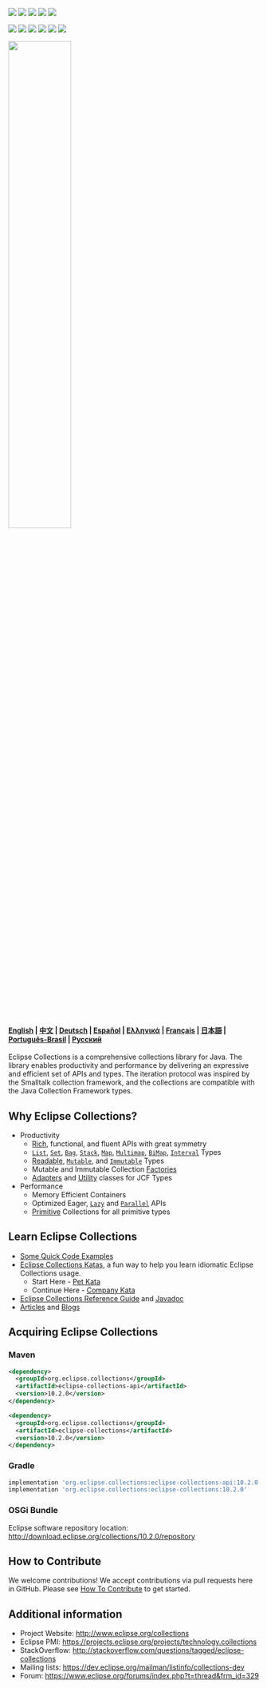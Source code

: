 <!--
  ~ Copyright (c) 2020 Goldman Sachs and others.
  ~ All rights reserved. This program and the accompanying materials
  ~ are made available under the terms of the Eclipse Public License v1.0
  ~ and Eclipse Distribution License v. 1.0 which accompany this distribution.
  ~ The Eclipse Public License is available at http://www.eclipse.org/legal/epl-v10.html
  ~ and the Eclipse Distribution License is available at
  ~ http://www.eclipse.org/org/documents/edl-v10.php.
  -->
[![][travis img]][travis]
[![][maven img]][maven]
[![][release img]][release]
[![][license-epl img]][license-epl]
[![][license-edl img]][license-edl]

[![][actions unit-tests img]][actions unit-tests]
[![][actions acceptance-tests img]][actions acceptance-tests]
[![][actions performance-tests img]][actions performance-tests]
[![][actions checkstyle img]][actions checkstyle]
[![][actions findbugs img]][actions findbugs]
[![][actions javadoc img]][actions javadoc]

<a href="https://www.eclipse.org/collections/"><img src="https://github.com/eclipse/eclipse-collections/blob/master/artwork/eclipse-collections-logo.png" height="50%" width="50%"></a>

#### [English](https://www.eclipse.org/collections/) | [中文](https://www.eclipse.org/collections/cn/index.html) | [Deutsch](https://www.eclipse.org/collections/de/index.html) | [Español](https://www.eclipse.org/collections/es/index.html) | [Ελληνικά](https://www.eclipse.org/collections/el/index.html) | [Français](https://www.eclipse.org/collections/fr/index.html) | [日本語](https://www.eclipse.org/collections/ja/index.html) | [Português-Brasil](https://www.eclipse.org/collections/pt-br/index.html) | [Русский](https://www.eclipse.org/collections/ru/index.html)
Eclipse Collections is a comprehensive collections library for Java. The library enables productivity and performance by delivering an expressive and efficient set of APIs and types. The iteration protocol was inspired by the Smalltalk collection framework, and the collections are compatible with the Java Collection Framework types.


## Why Eclipse Collections?

* Productivity
    * [Rich][RichIterable], functional, and fluent APIs with great symmetry 
    * [`List`][ListIterable], [`Set`][SetIterable], [`Bag`][Bag], [`Stack`][StackIterable], [`Map`][MapIterable], [`Multimap`][Multimap], [`BiMap`][BiMap], [`Interval`][Interval] Types 
    * [Readable][RichIterable], [`Mutable`][MutableCollection], and [`Immutable`][ImmutableCollection] Types
    * Mutable and Immutable Collection [Factories][Factories]
    * [Adapters][Adapters] and [Utility][Utilities] classes for JCF Types
* Performance
    * Memory Efficient Containers 
    * Optimized Eager, [`Lazy`][LazyIterable] and [`Parallel`][ParallelIterable] APIs
    * [Primitive][PrimitiveIterable] Collections for all primitive types 

## Learn Eclipse Collections

* [Some Quick Code Examples](./README_EXAMPLES.md)
* [Eclipse Collections Katas](https://github.com/eclipse/eclipse-collections-kata), a fun way to help you learn idiomatic Eclipse Collections usage.
    * Start Here - [Pet Kata](http://eclipse.github.io/eclipse-collections-kata/pet-kata/#/) 
    * Continue Here - [Company Kata](http://eclipse.github.io/eclipse-collections-kata/company-kata/#/)
* [Eclipse Collections Reference Guide](https://github.com/eclipse/eclipse-collections/blob/master/docs/guide.md) and [Javadoc](https://www.eclipse.org/collections/javadoc/10.2.0/overview-summary.html)
* [Articles](https://github.com/eclipse/eclipse-collections/wiki/Articles) and [Blogs](https://medium.com/tag/eclipse-collections/latest)


## Acquiring Eclipse Collections

### Maven
```xml
<dependency>
  <groupId>org.eclipse.collections</groupId>
  <artifactId>eclipse-collections-api</artifactId>
  <version>10.2.0</version>
</dependency>

<dependency>
  <groupId>org.eclipse.collections</groupId>
  <artifactId>eclipse-collections</artifactId>
  <version>10.2.0</version>
</dependency>
```

### Gradle

```groovy
implementation 'org.eclipse.collections:eclipse-collections-api:10.2.0'
implementation 'org.eclipse.collections:eclipse-collections:10.2.0'
```

### OSGi Bundle
Eclipse software repository location: http://download.eclipse.org/collections/10.2.0/repository


## How to Contribute

We welcome contributions! We accept contributions via pull requests here in GitHub. Please see [How To Contribute](CONTRIBUTING.md) to get started.


## Additional information

* Project Website: http://www.eclipse.org/collections
* Eclipse PMI: https://projects.eclipse.org/projects/technology.collections
* StackOverflow: http://stackoverflow.com/questions/tagged/eclipse-collections
* Mailing lists: https://dev.eclipse.org/mailman/listinfo/collections-dev
* Forum: https://www.eclipse.org/forums/index.php?t=thread&frm_id=329

[actions acceptance-tests]:https://github.com/eclipse/eclipse-collections/actions?query=workflow%3A%22Acceptance+Tests%22
[actions acceptance-tests img]:https://github.com/eclipse/eclipse-collections/workflows/Acceptance%20Tests/badge.svg?branch=master

[actions unit-tests]:https://github.com/eclipse/eclipse-collections/actions?query=workflow%3A%22Unit+tests%22
[actions unit-tests img]:https://github.com/eclipse/eclipse-collections/workflows/Unit%20tests/badge.svg?branch=master

[actions performance-tests]:https://github.com/eclipse/eclipse-collections/actions?query=workflow%3A%22Performance+Tests%22
[actions performance-tests img]:https://github.com/eclipse/eclipse-collections/workflows/Performance%20Tests/badge.svg?branch=master

[actions checkstyle]:https://github.com/eclipse/eclipse-collections/actions?query=workflow%3A%22Checkstyle%22
[actions checkstyle img]:https://github.com/eclipse/eclipse-collections/workflows/Checkstyle/badge.svg?branch=master

[actions findbugs]:https://github.com/eclipse/eclipse-collections/actions?query=workflow%3A%22Findbugs%22
[actions findbugs img]:https://github.com/eclipse/eclipse-collections/workflows/Findbugs/badge.svg?branch=master

[actions javadoc]:https://github.com/eclipse/eclipse-collections/actions?query=workflow%3A%22JavaDoc%22
[actions javadoc img]:https://github.com/eclipse/eclipse-collections/workflows/JavaDoc/badge.svg?branch=master

[travis]:https://travis-ci.org/eclipse/eclipse-collections
[travis img]:https://travis-ci.org/eclipse/eclipse-collections.svg?branch=master

[maven]:http://search.maven.org/#search|gav|1|g:"org.eclipse.collections"%20AND%20a:"eclipse-collections"
[maven img]:https://maven-badges.herokuapp.com/maven-central/org.eclipse.collections/eclipse-collections/badge.svg

[release]:https://github.com/eclipse/eclipse-collections/releases
[release img]:https://img.shields.io/github/release/eclipse/eclipse-collections.svg

[license-epl]:LICENSE-EPL-1.0.txt
[license-epl img]:https://img.shields.io/badge/License-EPL-blue.svg

[license-edl]:LICENSE-EDL-1.0.txt
[license-edl img]:https://img.shields.io/badge/License-EDL-blue.svg

[RichIterable]: https://www.eclipse.org/collections/javadoc/10.2.0/org/eclipse/collections/api/RichIterable.html
[ListIterable]: https://www.eclipse.org/collections/javadoc/10.2.0/org/eclipse/collections/api/list/ListIterable.html
[SetIterable]: https://www.eclipse.org/collections/javadoc/10.2.0/org/eclipse/collections/api/set/SetIterable.html
[Bag]: https://www.eclipse.org/collections/javadoc/10.2.0/org/eclipse/collections/api/bag/Bag.html
[StackIterable]: https://www.eclipse.org/collections/javadoc/10.2.0/org/eclipse/collections/api/stack/StackIterable.html
[MapIterable]: https://www.eclipse.org/collections/javadoc/10.2.0/org/eclipse/collections/api/map/MapIterable.html
[Multimap]: https://www.eclipse.org/collections/javadoc/10.2.0/org/eclipse/collections/api/multimap/Multimap.html
[BiMap]: https://www.eclipse.org/collections/javadoc/10.2.0/org/eclipse/collections/api/bimap/BiMap.html
[Interval]: https://www.eclipse.org/collections/javadoc/10.2.0/org/eclipse/collections/impl/list/Interval.html
[MutableCollection]: https://www.eclipse.org/collections/javadoc/10.2.0/org/eclipse/collections/api/collection/MutableCollection.html
[ImmutableCollection]: https://www.eclipse.org/collections/javadoc/10.2.0/org/eclipse/collections/api/collection/ImmutableCollection.html
[LazyIterable]: https://www.eclipse.org/collections/javadoc/10.2.0/org/eclipse/collections/api/LazyIterable.html
[ParallelIterable]: https://www.eclipse.org/collections/javadoc/10.2.0/org/eclipse/collections/api/ParallelIterable.html
[PrimitiveIterable]: https://www.eclipse.org/collections/javadoc/10.2.0/org/eclipse/collections/api/PrimitiveIterable.html
[Utilities]: https://www.eclipse.org/collections/javadoc/10.2.0/org/eclipse/collections/impl/utility/package-summary.html
[Adapters]: https://www.eclipse.org/collections/javadoc/10.2.0/org/eclipse/collections/impl/collection/mutable/AbstractCollectionAdapter.html

[Factories]: https://www.eclipse.org/collections/javadoc/10.2.0/org/eclipse/collections/impl/factory/package-summary.html
